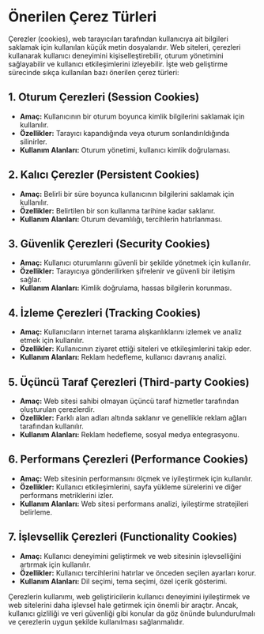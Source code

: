 # Önerilen Çerez Türleri

Çerezler (cookies), web tarayıcıları tarafından kullanıcıya ait bilgileri saklamak için kullanılan küçük metin dosyalarıdır. Web siteleri, çerezleri kullanarak kullanıcı deneyimini kişiselleştirebilir, oturum yönetimini sağlayabilir ve kullanıcı etkileşimlerini izleyebilir. İşte web geliştirme sürecinde sıkça kullanılan bazı önerilen çerez türleri:

## 1. Oturum Çerezleri (Session Cookies)

- **Amaç:** Kullanıcının bir oturum boyunca kimlik bilgilerini saklamak için kullanılır.
- **Özellikler:** Tarayıcı kapandığında veya oturum sonlandırıldığında silinirler.
- **Kullanım Alanları:** Oturum yönetimi, kullanıcı kimlik doğrulaması.

## 2. Kalıcı Çerezler (Persistent Cookies)

- **Amaç:** Belirli bir süre boyunca kullanıcının bilgilerini saklamak için kullanılır.
- **Özellikler:** Belirtilen bir son kullanma tarihine kadar saklanır.
- **Kullanım Alanları:** Oturum devamlılığı, tercihlerin hatırlanması.

## 3. Güvenlik Çerezleri (Security Cookies)

- **Amaç:** Kullanıcı oturumlarını güvenli bir şekilde yönetmek için kullanılır.
- **Özellikler:** Tarayıcıya gönderilirken şifrelenir ve güvenli bir iletişim sağlar.
- **Kullanım Alanları:** Kimlik doğrulama, hassas bilgilerin korunması.

## 4. İzleme Çerezleri (Tracking Cookies)

- **Amaç:** Kullanıcıların internet tarama alışkanlıklarını izlemek ve analiz etmek için kullanılır.
- **Özellikler:** Kullanıcının ziyaret ettiği siteleri ve etkileşimlerini takip eder.
- **Kullanım Alanları:** Reklam hedefleme, kullanıcı davranış analizi.

## 5. Üçüncü Taraf Çerezleri (Third-party Cookies)

- **Amaç:** Web sitesi sahibi olmayan üçüncü taraf hizmetler tarafından oluşturulan çerezlerdir.
- **Özellikler:** Farklı alan adları altında saklanır ve genellikle reklam ağları tarafından kullanılır.
- **Kullanım Alanları:** Reklam hedefleme, sosyal medya entegrasyonu.

## 6. Performans Çerezleri (Performance Cookies)

- **Amaç:** Web sitesinin performansını ölçmek ve iyileştirmek için kullanılır.
- **Özellikler:** Kullanıcı etkileşimlerini, sayfa yükleme sürelerini ve diğer performans metriklerini izler.
- **Kullanım Alanları:** Web sitesi performans analizi, iyileştirme stratejileri belirleme.

## 7. İşlevsellik Çerezleri (Functionality Cookies)

- **Amaç:** Kullanıcı deneyimini geliştirmek ve web sitesinin işlevselliğini artırmak için kullanılır.
- **Özellikler:** Kullanıcı tercihlerini hatırlar ve önceden seçilen ayarları korur.
- **Kullanım Alanları:** Dil seçimi, tema seçimi, özel içerik gösterimi.

Çerezlerin kullanımı, web geliştiricilerin kullanıcı deneyimini iyileştirmek ve web sitelerini daha işlevsel hale getirmek için önemli bir araçtır. Ancak, kullanıcı gizliliği ve veri güvenliği gibi konular da göz önünde bulundurulmalı ve çerezlerin uygun şekilde kullanılması sağlanmalıdır.
